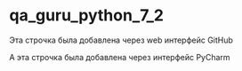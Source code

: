 # qa_guru_python_7_2

Эта строчка была добавлена через web интерфейс GitHub

А эта строчка была добавлена через интерфейс PyCharm
